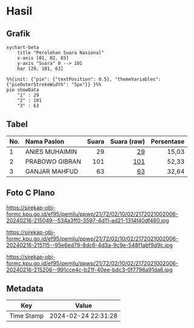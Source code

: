 # Hasil

## Grafik

```mermaid
xychart-beta
    title "Perolehan Suara Nasional"
    x-axis [01, 02, 03]
    y-axis "Suara" 0 --> 101
    bar [29, 101, 63]
```

```mermaid
%%{init: {"pie": {"textPosition": 0.5}, "themeVariables": {"pieOuterStrokeWidth": "5px"}} }%%
pie showData
    "1" : 29
    "2" : 101
    "3" : 63
```

## Tabel

| No. | Nama Paslon    | Suara | Suara (raw) | Persentase |
|:--- |:-------------- | -----:| -----------:| ----------:|
| 1   | ANIES MUHAIMIN | 29    | [29][p-1]   | 15,03      |
| 2   | PRABOWO GIBRAN | 101   | [101][p-2]  | 52,33      |
| 3   | GANJAR MAHFUD  | 63    | [63][p-3]   | 32,64      |


[p-1]: https://github.com/gigit-pemilu/pemilu-2024/blob/main/pilpres/hitung-suara/sub/21-kepulauan-riau/sub/72-kota-tanjung-pinang/sub/02-tanjung-pinang-timur/sub/1002-kampung-bulang/sub/006-tps/sub/paslon-1.txt
[p-2]: https://github.com/gigit-pemilu/pemilu-2024/blob/main/pilpres/hitung-suara/sub/21-kepulauan-riau/sub/72-kota-tanjung-pinang/sub/02-tanjung-pinang-timur/sub/1002-kampung-bulang/sub/006-tps/sub/paslon-2.txt
[p-3]: https://github.com/gigit-pemilu/pemilu-2024/blob/main/pilpres/hitung-suara/sub/21-kepulauan-riau/sub/72-kota-tanjung-pinang/sub/02-tanjung-pinang-timur/sub/1002-kampung-bulang/sub/006-tps/sub/paslon-3.txt

## Foto C Plano

https://sirekap-obj-formc.kpu.go.id/ef95/pemilu/ppwp/21/72/02/10/02/2172021002006-20240216-215049--534a3ff0-3597-4d11-ad21-1314f40df480.jpg

https://sirekap-obj-formc.kpu.go.id/ef95/pemilu/ppwp/21/72/02/10/02/2172021002006-20240216-215115--95e6ed79-8dc6-4d3a-9c9e-548f1abf9d9c.jpg

https://sirekap-obj-formc.kpu.go.id/ef95/pemilu/ppwp/21/72/02/10/02/2172021002006-20240216-215206--991cce4c-b21f-40ee-bdc3-0f7796a91da6.jpg


## Metadata

| Key        | Value               |
| ---------- | ------------------- |
| Time Stamp | 2024-02-24 22:31:28 |




